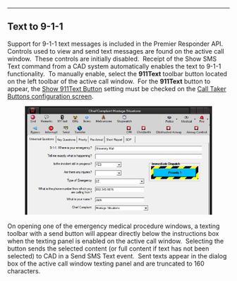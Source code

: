   -------------------
  **Text to 9-1-1**
  -------------------

Support for 9-1-1 text messages is included in the Premier Responder
API.  Controls used to view and send text messages are found on the
active call window.  These controls are initially disabled.  Receipt of
the Show SMS Text command from a CAD system automatically enables the
text to 9-1-1 functionality.  To manually enable, select the **911Text**
toolbar button located on the left toolbar of the active call window. 
For the **911Text** button to appear, the [Show 911Text
Button](<Call Buttons Settings.md>) setting must be checked on the
[Call Taker Buttons configuration
screen](<Call Buttons Settings.md>).

<figure><img src=".gitbook/assets/Text To 9-1-1_files/image001.png" alt=""><figcaption></figcaption></figure> 

On opening one of the emergency medical procedure windows, a texting
toolbar with a send button will appear directly below the instructions
box when the texting panel is enabled on the active call window. 
Selecting the button sends the selected content (or full content if text
has not been selected) to CAD in a Send SMS Text event.  Sent texts
appear in the dialog box of the active call window texting panel and are
truncated to 160 characters.
